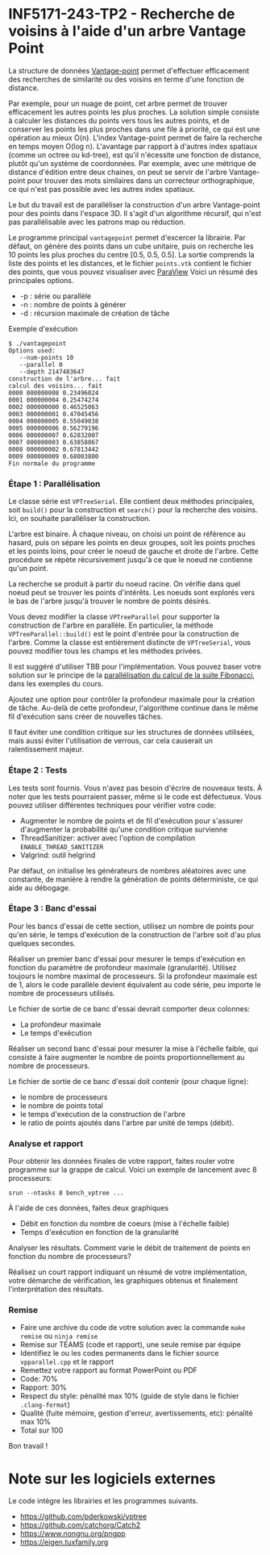# INF5171-243-TP2 - Recherche de voisins à l'aide d'un arbre Vantage Point

La structure de données [Vantage-point](https://en.wikipedia.org/wiki/Vantage-point_tree) permet d'effectuer efficacement des recherches de similarité ou des voisins en terme d'une fonction de distance.

Par exemple, pour un nuage de point, cet arbre permet de trouver efficacement les autres points les plus proches. La solution simple consiste à calculer les distances du points vers tous les autres points, et de conserver les points les plus proches dans une file à priorité, ce qui est une opération au mieux O(n). L'index Vantage-point permet de faire la recherche en temps moyen O(log n). L'avantage par rapport à d'autres index spatiaux (comme un octree ou kd-tree), est qu'il n'écessite une fonction de distance, plutôt qu'un système de coordonnées. Par exemple, avec une métrique de distance d'édition entre deux chaines, on peut se servir de l'arbre Vantage-point pour trouver des mots similaires dans un correcteur orthographique, ce qui n'est pas possible avec les autres index spatiaux.

Le but du travail est de paralléliser la construction d'un arbre Vantage-point pour des points dans l'espace 3D. Il s'agit d'un algorithme récursif, qui n'est pas parallélisable avec les patrons map ou réduction.

Le programme principal `vantagepoint` permet d'excercer la librairie. Par défaut, on génère des points dans un cube unitaire, puis on recherche les 10 points les plus proches du centre [0.5, 0.5, 0.5]. La sortie comprends la liste des points et les distances, et le fichier `points.vtk` contient le fichier des points, que vous pouvez visualiser avec [ParaView](https://www.paraview.org/) Voici un résumé des principales options.

* -p : série ou parallèle
* -n : nombre de points à générer
* -d : récursion maximale de création de tâche

Exemple d'exécution

```
$ ./vantagepoint
Options used:
   --num-points 10
   --parallel 0
   --depth 2147483647
construction de l'arbre... fait
calcul des voisins... fait
0000 000000008 0.23496024
0001 000000004 0.25474274
0002 000000000 0.46525063
0003 000000001 0.47045456
0004 000000005 0.55049038
0005 000000006 0.56279196
0006 000000007 0.62832007
0007 000000003 0.63858067
0008 000000002 0.67813442
0009 000000009 0.68003800
Fin normale du programme
```

### Étape 1 : Parallélisation

Le classe série est `VPTreeSerial`. Elle contient deux méthodes principales, soit `build()` pour la construction et `search()` pour la recherche des voisins. Ici, on souhaite paralléliser la construction.

L'arbre est binaire. À chaque niveau, on choisi un point de référence au hasard, puis on sépare les points en deux groupes, soit les points proches et les points loins, pour créer le noeud de gauche et droite de l'arbre. Cette procédure se répète récursivement jusqu'à ce que le noeud ne contienne qu'un point.

La recherche se produit à partir du noeud racine. On vérifie dans quel noeud peut se trouver les points d'intérêts. Les noeuds sont explorés vers le bas de l'arbre jusqu'à trouver le nombre de points désirés.

Vous devez modifier la classe `VPTreeParallel` pour supporter la construction de l'arbre en parallèle. En particulier, la méthode `VPTreeParallel::build()` est le point d'entrée pour la construction de l'arbre. Comme la classe est entièrement distincte de `VPTreeSerial`, vous pouvez modifier tous les champs et les méthodes privées.

Il est suggéré d'utiliser TBB pour l'implémentation. Vous pouvez baser votre solution sur le principe de la [parallélisation du calcul de la suite Fibonacci](https://gitlab.info.uqam.ca/inf5171/inf5171-scratchpad/-/blob/master/08-tbb-group/08-tbb-fibo.cpp), dans les exemples du cours.

Ajoutez une option pour contrôler la profondeur maximale pour la création de tâche. Au-delà de cette profondeur, l'algorithme continue dans le même fil d'exécution sans créer de nouvelles tâches.

Il faut éviter une condition critique sur les structures de données utilisées, mais aussi éviter l'utilisation de verrous, car cela causerait un ralentissement majeur.

### Étape 2 : Tests

Les tests sont fournis. Vous n'avez pas besoin d'écrire de nouveaux tests. À noter que les tests pourraient passer, même si le code est défectueux. Vous pouvez utiliser différentes techniques pour vérifier votre code:

* Augmenter le nombre de points et de fil d'exécution pour s'assurer d'augmenter la probabilité qu'une condition critique survienne
* ThreadSanitizer: activer avec l'option de compilation `ENABLE_THREAD_SANITIZER`
* Valgrind: outil helgrind

Par défaut, on initialise les générateurs de nombres aléatoires avec une constante, de manière à rendre la génération de points déterministe, ce qui aide au débogage.

### Étape 3 : Banc d'essai

Pour les bancs d'essai de cette section, utilisez un nombre de points pour qu'en série, le temps d'exécution de la construction de l'arbre soit d'au plus quelques secondes.

Réaliser un premier banc d'essai pour mesurer le temps d'exécution en fonction du paramètre de profondeur maximale (granularité). Utilisez toujours le nombre maximal de processeurs. Si la profondeur maximale est de 1, alors le code parallèle devient équivalent au code série, peu importe le nombre de processeurs utilisés.

Le fichier de sortie de ce banc d'essai devrait comporter deux colonnes:

* La profondeur maximale
* Le temps d'exécution

Réaliser un second banc d'essai pour mesurer la mise à l'échelle faible, qui consiste à faire augmenter le nombre de points proportionnellement au nombre de processeurs.

Le fichier de sortie de ce banc d'essai doit contenir (pour chaque ligne):

* le nombre de processeurs
* le nombre de points total
* le temps d'exécution de la construction de l'arbre
* le ratio de points ajoutés dans l'arbre par unité de temps (débit).

### Analyse et rapport

Pour obtenir les données finales de votre rapport, faites rouler votre programme sur la grappe de calcul. Voici un exemple de lancement avec 8 processeurs:

```
srun --ntasks 8 bench_vptree ...
```

À l'aide de ces données, faites deux graphiques

* Débit en fonction du nombre de coeurs (mise à l'échelle faible)
* Temps d'exécution en fonction de la granularité

Analyser les résultats. Comment varie le débit de traitement de points en fonction du nombre de processeurs?

Réalisez un court rapport indiquant un résumé de votre implémentation, votre démarche de vérification, les graphiques obtenus et finalement l'interprétation des résultats.

### Remise

 * Faire une archive du code de votre solution avec la commande `make remise` ou `ninja remise`
 * Remise sur TEAMS (code et rapport), une seule remise par équipe
 * Identifiez le ou les codes permanents dans le fichier source `vpparallel.cpp` et le rapport
 * Remettez votre rapport au format PowerPoint ou PDF
 * Code: 70%
 * Rapport: 30%
 * Respect du style: pénalité max 10% (guide de style dans le fichier `.clang-format`)
 * Qualité (fuite mémoire, gestion d'erreur, avertissements, etc): pénalité max 10%
 * Total sur 100

Bon travail !

# Note sur les logiciels externes

Le code intègre les librairies et les programmes suivants.

* https://github.com/pderkowski/vptree
* https://github.com/catchorg/Catch2
* https://www.nongnu.org/pngpp
* https://eigen.tuxfamily.org
